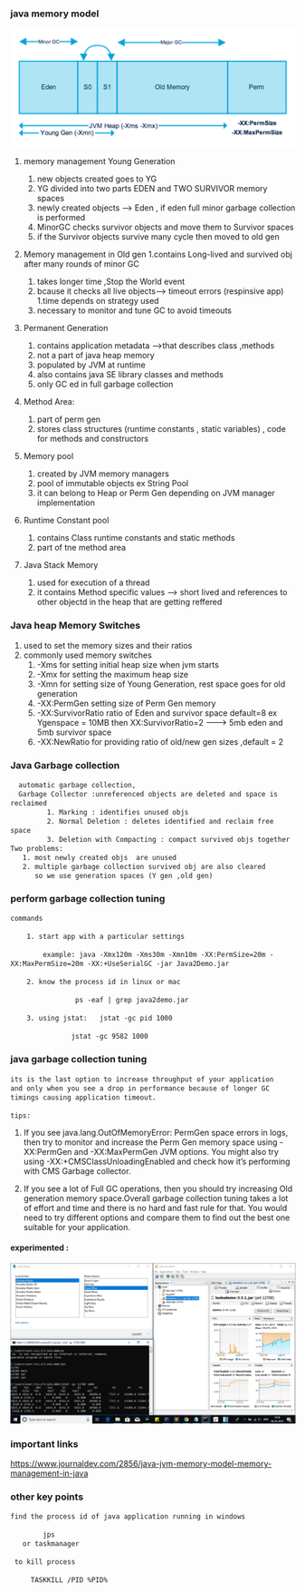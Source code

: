 ### java memory model

![JVM memory model](Java-Memory-Model.png)

 1. memory management Young Generation
      1. new objects created goes to YG
      1. YG divided into two parts EDEN and TWO SURVIVOR memory spaces
      1.  newly created objects --> Eden , if eden full minor garbage collection 
       is performed 
      1. MinorGC checks survivor objects and move them to Survivor spaces
      1. if the Survivor objects survive many cycle then moved to old gen
     
 1. Memory management in Old gen
    1.contains Long-lived and survived obj after many rounds of minor GC
    1. takes longer time ,Stop the World event
    1. bcause it checks all live objects--> timeout errors (respinsive app)
    1.time depends on strategy used
    1. necessary to monitor and tune GC to avoid timeouts
    
 1. Permanent Generation 
       1. contains application metadata -->that describes class ,methods       
       1. not a part of java heap memory
       1. populated by JVM at runtime 
       1. also contains java SE library classes and methods
       1. only GC ed in full garbage collection
       
 1. Method Area:
       1. part of perm gen 
       1. stores class structures (runtime constants , static variables) , code for methods and constructors
  1. Memory pool
       1. created by JVM memory managers 
       1. pool of immutable objects ex String Pool
       1. it can belong to Heap or Perm Gen depending on JVM manager implementation
  1. Runtime Constant pool             
        1. contains Class runtime constants and static methods
        1. part of tne method area
  1. Java Stack Memory
        1. used for execution of a thread
        1. it contains Method specific values --> short lived and references to other objectd in the heap 
           that are getting reffered
    
### Java heap Memory Switches
    
   1. used to set the memory sizes and their ratios
   1. commonly used memory switches
        1. -Xms  for setting initial heap size when jvm starts
        1. -Xmx  for setting the maximum heap size 
        1. -Xmn   for setting size of Young Generation, rest space goes for old generation
        1. -XX:PermGen  setting size of Perm Gen memory
        1. -XX:SurvivorRatio ratio of Eden and survivor space default=8
            ex Ygenspace = 10MB then XX:SurvivorRatio=2 ---> 5mb eden and 5mb survivor space
        1. -XX:NewRatio for providing ratio of old/new gen sizes ,default = 2
        
### Java Garbage collection    
      automatic garbage collection,      
      Garbage Collector :unreferenced objects are deleted and space is reclaimed           
             1. Marking : identifies unused objs
             2. Normal Deletion : deletes identified and reclaim free space
             3. Deletion with Compacting : compact survived objs together
    Two problems:
       1. most newly created objs  are unused
       2. multiple garbage collection survived obj are also cleared
          so we use generation spaces (Y gen ,old gen)
                   

### perform garbage collection tuning

    commands
        
        1. start app with a particular settings
            
            example: java -Xmx120m -Xms30m -Xmn10m -XX:PermSize=20m -XX:MaxPermSize=20m -XX:+UseSerialGC -jar Java2Demo.jar
        
        2. know the process id in linux or mac
                   
                    ps -eaf | grep java2demo.jar
             
        3. using jstat:   jstat -gc pid 1000
                   
                   jstat -gc 9582 1000
                                        
### java garbage collection tuning
    
    its is the last option to increase throughput of your application
    and only when you see a drop in performance because of longer GC timings causing application timeout.

    tips:
    
    
   1. If you see java.lang.OutOfMemoryError: PermGen space errors in logs, then try to monitor and increase the Perm Gen memory space
      using -XX:PermGen and -XX:MaxPermGen JVM options. You might also try using -XX:+CMSClassUnloadingEnabled and 
      check how it’s performing with CMS Garbage collector.
    
   2. If you see a lot of Full GC operations, then you should try increasing Old generation memory space.Overall garbage collection tuning 
      takes a lot of effort and time and there is no hard and fast rule for that. You would need to try different options and 
      compare them to find out the best one suitable for your application.
          
          
   

#### experimented :

![memory management in my pc done on a demo app](memorymanagement.png)


### important links

https://www.journaldev.com/2856/java-jvm-memory-model-memory-management-in-java


###  other key points
    
    find the process id of java application running in windows 
      
            jps 
       or taskmanager
      
     to kill process
        
         TASKKILL /PID %PID%
         
         
           


